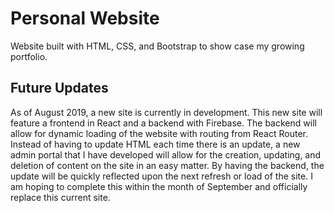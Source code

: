 # Personal Website

Website built with HTML, CSS, and Bootstrap to show case my growing portfolio.

## Future Updates

As of August 2019, a new site is currently in development. This new site will feature a frontend in React
and a backend with Firebase. The backend will allow for dynamic loading of the website with routing from
React Router. Instead of having to update HTML each time there is an update, a new admin portal that I have
developed will allow for the creation, updating, and deletion of content on the site in an easy matter.
By having the backend, the update will be quickly reflected upon the next refresh or load of the site.
I am hoping to complete this within the month of September and officially replace this current site.